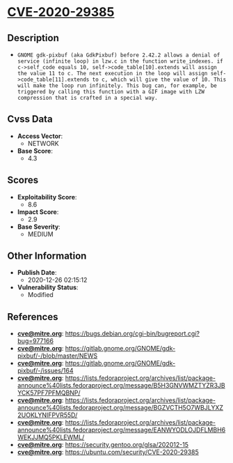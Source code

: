 
# [CVE-2020-29385](https://bugs.debian.org/cgi-bin/bugreport.cgi?bug=977166)

## Description

- `GNOME gdk-pixbuf (aka GdkPixbuf) before 2.42.2 allows a denial of service (infinite loop) in lzw.c in the function write_indexes. if c->self_code equals 10, self->code_table[10].extends will assign the value 11 to c. The next execution in the loop will assign self->code_table[11].extends to c, which will give the value of 10. This will make the loop run infinitely. This bug can, for example, be triggered by calling this function with a GIF image with LZW compression that is crafted in a special way.`

## Cvss Data

- **Access Vector**:
  - NETWORK
- **Base Score**:
  - 4.3

## Scores

- **Exploitability Score**:
  - 8.6
- **Impact Score**:
  - 2.9
- **Base Severity**:
  - MEDIUM

## Other Information

- **Publish Date**:
  - 2020-12-26 02:15:12
- **Vulnerability Status**:
  - Modified

## References

- **cve@mitre.org**: https://bugs.debian.org/cgi-bin/bugreport.cgi?bug=977166
- **cve@mitre.org**: https://gitlab.gnome.org/GNOME/gdk-pixbuf/-/blob/master/NEWS
- **cve@mitre.org**: https://gitlab.gnome.org/GNOME/gdk-pixbuf/-/issues/164
- **cve@mitre.org**: https://lists.fedoraproject.org/archives/list/package-announce%40lists.fedoraproject.org/message/B5H3GNVWMZTYZR3JBYCK57PF7PFMQBNP/
- **cve@mitre.org**: https://lists.fedoraproject.org/archives/list/package-announce%40lists.fedoraproject.org/message/BGZVCTH5O7WBJLYXZ2UOKLYNIFPVR55D/
- **cve@mitre.org**: https://lists.fedoraproject.org/archives/list/package-announce%40lists.fedoraproject.org/message/EANWYODLOJDFLMBH6WEKJJMQ5PKLEWML/
- **cve@mitre.org**: https://security.gentoo.org/glsa/202012-15
- **cve@mitre.org**: https://ubuntu.com/security/CVE-2020-29385
